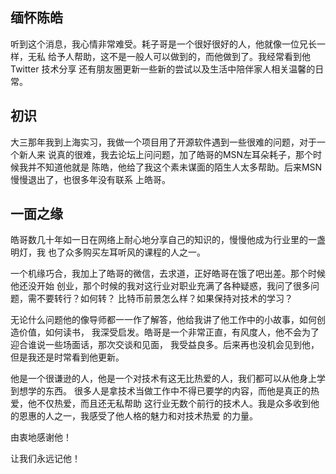 ## 缅怀陈皓

听到这个消息，我心情非常难受。耗子哥是一个很好很好的人，他就像一位兄长一样，无私
给予人帮助，这不是一般人可以做到的，而他做到了。我经常看到他 Twitter 技术分享
还有朋友圈更新一些新的尝试以及生活中陪伴家人相关温馨的日常。

## 初识
大三那年我到上海实习，我做一个项目用了开源软件遇到一些很难的问题，对于一个新人来
说真的很难，我去论坛上问问题，加了皓哥的MSN左耳朵耗子，那个时候我并不知道他就是
陈皓，他给了我这个素未谋面的陌生人太多帮助。后来MSN慢慢退出了，也很多年没有联系
上皓哥。


## 一面之缘
皓哥数几十年如一日在网络上耐心地分享自己的知识的，慢慢他成为行业里的一盏明灯，我
也了众多购买左耳听风的课程的人之一。 

一个机缘巧合，我加上了皓哥的微信，去求道，正好皓哥在饿了吧出差。那个时候他还没开始
创业，那个时候的我对这行业对职业充满了各种疑惑，我问了很多问题，需不要转行？如何转？
比特币前景怎么样？如果保持对技术的学习？ 

无论什么问题他的像导师都一一作了解答，他给我讲了他工作中的小故事，如何创造价值，如何读书，
我深受启发。皓哥是一个非常正直，有风度人，他不会为了迎合谁说一些场面话，那次交谈和见面，
我受益良多。后来再也没机会见到他，但是我还是时常看到他更新。

他是一个很谦逊的人，他是一个对技术有这无比热爱的人，我们都可以从他身上学到想学的东西。
很多人是拿技术当做工作中不得已要学的内容，而他是真正的热爱，他不仅热爱，而且还无私帮助
这行业无数个前行的技术人。我是众多收到他的恩惠的人之一，我感受了他人格的魅力和对技术热爱
的力量。

由衷地感谢他！

让我们永远记他！
